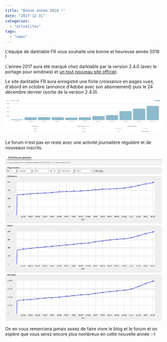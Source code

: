 ```yaml
---
title: "Bonne année 2018 !"
date: "2017-12-31"
categories: 
  - "actualites"
tags: 
  - "news"
---
```


L'équipe de darktable FR vous souhaite une bonne et heureuse année 2018 !

L'année 2017 aura été marqué chez darktable par la version 2.4.0 (avec le portage pour windows) et [un tout nouveau site officiel](http://darktable.org/).

Le site darktable FR aura enregistré une forte croissance en pages vues, d'abord en octobre (annonce d'Adobe avec son abonnement) puis le 24 décembre dernier (sortie de la version 2.4.0).

[![](images/2017.png)](http://darktable.fr/wp-content/uploads/2017/12/2017.png)

Le forum n'est pas en reste avec une activité journalière régulière et de nouveaux inscrits.

[![](images/forum2017.jpeg)](http://darktable.fr/wp-content/uploads/2017/12/forum2017.jpeg)

On en vous remerciera jamais assez de faire vivre le blog et le forum et on espère que vous serez encore plus nombreux en cette nouvelle année :-)

